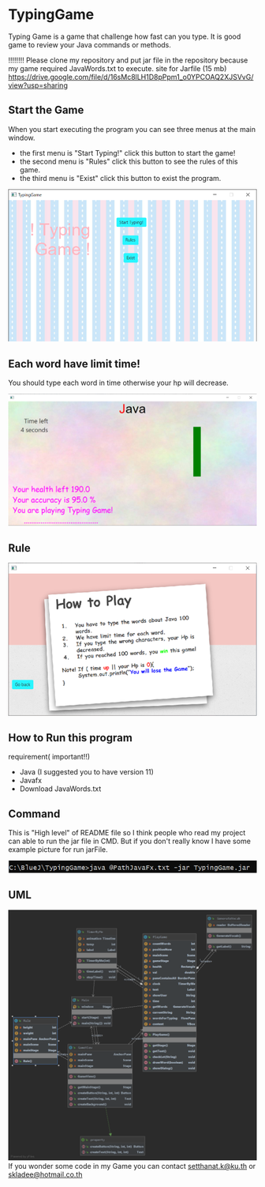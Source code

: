 # TypingGame

Typing Game is a game that challenge how fast can you type. It is good game to review your Java commands or methods.

!!!!!!!! Please clone my repository and put jar file in the repository because my game required JavaWords.txt to execute.
site for Jarfile (15 mb) https://drive.google.com/file/d/16sMc8lLH1D8pPpm1_o0YPCOAQ2XJSVvG/view?usp=sharing

## Start the Game

When you start executing the program you can see three menus at the main window.
- the first menu is "Start Typing!" click this button to start the game!
- the second menu is "Rules" click this button to see the rules of this game.
- the third menu is "Exist" click this button to exist the program.

![](https://github.com/Ing140943/TypingGame/blob/master/picture/menu.png)

## Each word have limit time!

You should type each word in time otherwise your hp will decrease.

![](https://github.com/Ing140943/TypingGame/blob/master/picture/playing.png)

## Rule
![](https://github.com/Ing140943/TypingGame/blob/master/picture/rule.png)
## How to Run this program

requirement( important!!)
- Java (I suggested you to have version 11)
- Javafx
- Download JavaWords.txt 


## Command
This is "High level" of README file so I think people who read my project can able to run the jar file in CMD.
But if you don't really know I have some example picture for run jarFile.

![](https://github.com/Ing140943/TypingGame/blob/master/picture/JustShowHow%20to%20type.png)


## UML
![](https://github.com/Ing140943/TypingGame/blob/master/picture/diagram.png)
If you wonder some code in my Game you can contact setthanat.k@ku.th or skladee@hotmail.co.th
